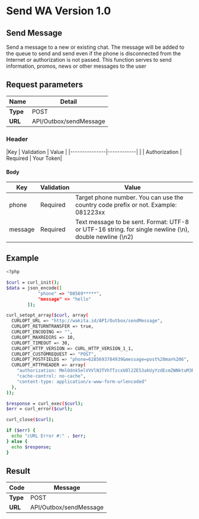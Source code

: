 Send WA Version 1.0
=====


Send Message
--------


Send a message to a new or existing chat. The message will be added to the queue to send and send even if the phone is disconnected from the Internet or authorization is not passed. This function serves to send information, promos, news or other messages to the user




Request parameters 
------------

|Name      |Detail|
|----------|------------|
| **Type** | POST                   |
| **URL**  | API/Outbox/sendMessage |

### **Header**

|Key            | Validation | Value     |
|---------------|------------|           |
| Authorization | Required   | Your Token|

#### **Body**

| Key    |Validation|Value|
|--------|----------|-----|
| phone  | Required |  Target phone number. You can use the country code prefix or not. Example: 081223xx|
| message| Required | Text message to be sent. Format: UTF-8 or UTF-16 string. for single newline (\n), double newline (\n2) |

Example
-----------------

```bash
<?php

$curl = curl_init();
$data = json_encode([
            "phone" => "08569*****",
            "message" => "hello"
        ]);

curl_setopt_array($curl, array(
  CURLOPT_URL => "http://wakita.id/API/Outbox/sendMessage",
  CURLOPT_RETURNTRANSFER => true,
  CURLOPT_ENCODING => "",
  CURLOPT_MAXREDIRS => 10,
  CURLOPT_TIMEOUT => 30,
  CURLOPT_HTTP_VERSION => CURL_HTTP_VERSION_1_1,
  CURLOPT_CUSTOMREQUEST => "POST",
  CURLOPT_POSTFIELDS => "phone=6285693784939&message=post%20man%206",
  CURLOPT_HTTPHEADER => array(
    "authorization: MmlOdnk5elVVVlN3TVhTTzcxU0l2ZE53akUyYzdEcmZWNktuM3RDUmNPdnJrTW52bDc0a3JhQ1ViaFpBSFpaTw",
    "cache-control: no-cache",
    "content-type: application/x-www-form-urlencoded"
  ),
));

$response = curl_exec($curl);
$err = curl_error($curl);

curl_close($curl);

if ($err) {
  echo "cURL Error #:" . $err;
} else {
  echo $response;
}

```

Result
-----------------
|Code      |Message|
|----------|------------|
| **Type** | POST                   |
| **URL**  | API/Outbox/sendMessage |

